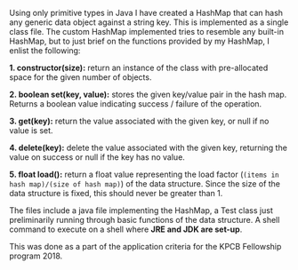 Using only primitive types in Java I have created a HashMap that can hash any generic data object against a string key. This is implemented as a single class file.
The custom HashMap implemented tries to resemble any built-in HashMap, but to just brief on the functions provided by my HashMap, I enlist the following:

**1. constructor(size):** return an instance of the class with pre-allocated space for the given number of objects.

**2. boolean set(key, value):** stores the given key/value pair in the hash map. Returns a boolean value indicating success / failure of the operation.

**3. get(key):** return the value associated with the given key, or null if no value is set.

**4. delete(key):** delete the value associated with the given key, returning the value on success or null if the key has no value.

**5. float load():** return a float value representing the load factor (`(items in hash map)/(size of hash map)`) of the data structure. Since the size of the data structure is fixed, this should never be greater than 1.

The files include a java file implementing the HashMap, a Test class just preliminarily running through basic functions of the data structure. A shell command to execute on a shell where **JRE and JDK are set-up**.

This was done as a part of the application criteria for the KPCB Fellowship program 2018.